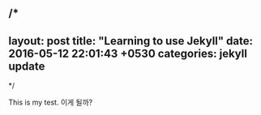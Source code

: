 /*
---
layout: post
title:  "Learning to use Jekyll"
date:   2016-05-12 22:01:43 +0530
categories: jekyll update
---
*/

This is my test.
이게 될까?
